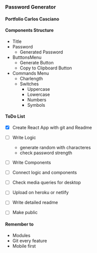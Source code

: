 ### Password Generator
#### Portfolio Carlos Casciano

#### Components Structure
- Title
- Password
    - Generated Password
- ButttonsMenu
    - Generate Button
    - Copy to Clipboard Button
- Commands Menu
    - Charlength
    - Switches
        - Uppercase
        - Lowercase
        - Numbers
        - Symbols

#### ToDo List
- [X] Create React App with git and Readme
- [ ] Write Logic
    - generate random with characteres
    - check password strength
- [ ] Write Components
- [ ] Connect logic and components
- [ ] Check media queries for desktop
- [ ] Upload on heroku or netlify
- [ ] Write detailed readme
- [ ] Make public


#### Remember to
- Modules
- Git every feature
- Mobile first

